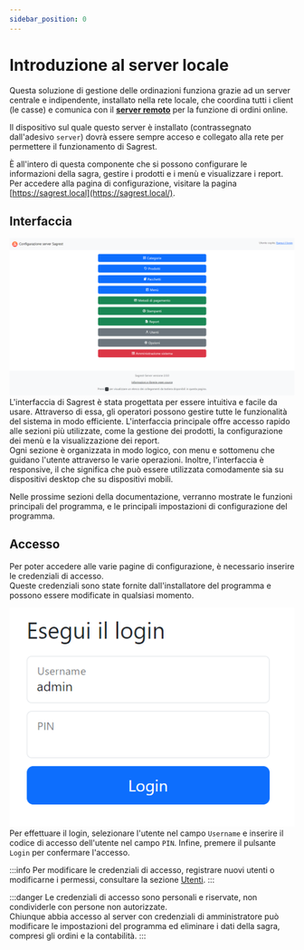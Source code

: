 ```yaml
---
sidebar_position: 0
---
```


# Introduzione al server locale
Questa soluzione di gestione delle ordinazioni funziona grazie ad un server centrale e indipendente, installato nella rete locale, che coordina tutti i client (le casse) e comunica con il **[server remoto](../online/introduzione)** per la funzione di ordini online.

Il dispositivo sul quale questo server è installato (contrassegnato dall'adesivo `server`) dovrà essere sempre acceso e collegato alla rete per permettere il funzionamento di Sagrest.

È all'intero di questa componente che si possono configurare le informazioni della sagra, gestire i prodotti e i menù e visualizzare i report. Per accedere alla pagina di configurazione, visitare la pagina [https://sagrest.local](https://sagrest.local/).

## Interfaccia
![](/img/server/interface.png)
L'interfaccia di Sagrest è stata progettata per essere intuitiva e facile da usare. Attraverso di essa, gli operatori possono gestire tutte le funzionalità del sistema in modo efficiente. L'interfaccia principale offre accesso rapido alle sezioni più utilizzate, come la gestione dei prodotti, la configurazione dei menù e la visualizzazione dei report.  
Ogni sezione è organizzata in modo logico, con menu e sottomenu che guidano l'utente attraverso le varie operazioni. Inoltre, l'interfaccia è responsive, il che significa che può essere utilizzata comodamente sia su dispositivi desktop che su dispositivi mobili.

Nelle prossime sezioni della documentazione, verranno mostrate le funzioni principali del programma, e le principali impostazioni di configurazione del programma.

## Accesso
Per poter accedere alle varie pagine di configurazione, è necessario inserire le credenziali di accesso.  
Queste credenziali sono state fornite dall'installatore del programma e possono essere modificate in qualsiasi momento.

![](/img/server/login.png)  
Per effettuare il login, selezionare l'utente nel campo `Username` e inserire il codice di accesso dell'utente nel campo `PIN`.
Infine, premere il pulsante `Login` per confermare l'accesso.

:::info
Per modificare le credenziali di accesso, registrare nuovi utenti o modificarne i permessi, consultare la sezione [Utenti](utenti.md).
:::

:::danger
Le credenziali di accesso sono personali e riservate, non condividerle con persone non autorizzate.  
Chiunque abbia accesso al server con credenziali di amministratore può modificare le impostazioni del programma ed eliminare i dati della sagra, compresi gli ordini e la contabilità.
:::
